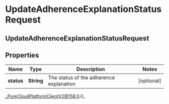 # UpdateAdherenceExplanationStatusRequest

## UpdateAdherenceExplanationStatusRequest

## Properties

|Name | Type | Description | Notes|
|------------ | ------------- | ------------- | -------------|
| **status** | **String** | The status of the adherence explanation | [optional] |



_PureCloudPlatformClientV2@158.0.0_
